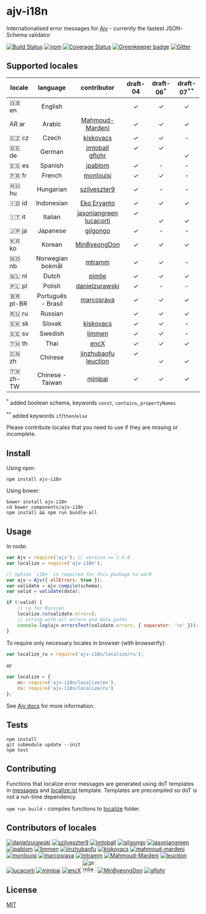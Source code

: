 # ajv-i18n

Internationalised error messages for [Ajv](https://github.com/epoberezkin/ajv) - currently the fastest JSON-Schema validator

[![Build Status](https://travis-ci.org/epoberezkin/ajv-i18n.svg?branch=master)](https://travis-ci.org/epoberezkin/ajv-i18n)
[![npm](https://img.shields.io/npm/v/ajv-i18n.svg)](https://www.npmjs.com/package/ajv-i18n)
[![Coverage Status](https://coveralls.io/repos/github/epoberezkin/ajv-i18n/badge.svg?branch=master)](https://coveralls.io/github/epoberezkin/ajv-i18n?branch=master)
[![Greenkeeper badge](https://badges.greenkeeper.io/epoberezkin/ajv-i18n.svg)](https://greenkeeper.io/)
[![Gitter](https://img.shields.io/gitter/room/ajv-validator/ajv.svg)](https://gitter.im/ajv-validator/ajv)


## Supported locales

|locale|language |contributor|draft-04|draft-06<sup>\*</sup>|draft-07<sup>\*\*</sup>|
|------|:-------:|:---------:|:------:|:------:|:------:|
|🇬🇧 en|English  | |✓|✓|✓|
|AR ar|Arabic   |[Mahmoud-Mardeni](https://github.com/Mahmoud-Mardeni)|✓|✓|✓|
|🇨🇿 cz|Czech    |[kiskovacs](https://github.com/kiskovacs)|✓|✓|-|
|🇩🇪 de|German   |[jmtoball](https://github.com/jmtoball)<br>[gflohr](https://github.com/gflohr)|✓<br>&nbsp;|✓<br>&nbsp;|<br>✓|
|🇪🇸 es|Spanish  |[jpablom](https://github.com/jpablom)|✓|-|-|
|🇫🇷 fr|French   |[monlouisj](https://github.com/monlouisj)|✓|✓|-|
|🇭🇺 hu|Hungarian|[szilveszter9](https://github.com/szilveszter9)|✓|-|-|
|🇮🇩 id|Indonesian|[Eko Eryanto](https://github.com/ekoeryanto)|✓|✓|✓|
|🇮🇹 it|Italian  |[jasoniangreen](https://github.com/jasoniangreen)<br>[lucacorti](https://github.com/lucacorti)|✓<br>&nbsp;|<br>✓|<br>✓|
|🇯🇵 ja|Japanese |[gilgongo](https://github.com/gilgongo)|✓|-|-|
|🇰🇷 ko|Korean |[MinByeongDon](https://github.com/MinByeongDon)|✓|✓|✓|
|🇳🇴 nb|Norwegian bokmål|[mtramm](https://github.com/mtramm)|✓|✓|-|
|🇳🇱 nl|Dutch    |[pimlie](https://github.com/pimlie)|✓|✓|✓|
|🇵🇱 pl|Polish   |[danielzurawski](https://github.com/danielzurawski)|✓|-|-|
|🇧🇷 pt-BR|Português - Brasil|[marcosrava](https://github.com/marcosrava)|✓|✓|✓|
|🇷🇺 ru|Russian  | |✓|✓|✓|
|🇸🇰 sk|Slovak   |[kiskovacs](https://github.com/kiskovacs)|✓|✓|-|
|🇸🇪 sv|Swedish  |[limmen](https://github.com/Limmen)|✓|✓|-|
|🇹🇭 th|Thai     |[encX](https://github.com/encX)|✓|✓|✓|
|🇨🇳 zh|Chinese  |[jinzhubaofu](https://github.com/jinzhubaofu)<br>[leuction](https://github.com/leuction)|✓<br>&nbsp;|<br>✓|<br>✓|
|🇹🇼 zh-TW|Chinese - Taiwan|[minipai](https://github.com/minipai)|✓|✓|✓|


<sup>\*</sup> added boolean schema, keywords `const`, `contains`, `propertyNames`

<sup>\*\*</sup> added keywords `if`/`then`/`else`

Please contribute locales that you need to use if they are missing or incomplete.


## Install

Using npm:

```
npm install ajv-i18n
```

Using bower:

```
bower install ajv-i18n
cd bower_components/ajv-i18n
npm install && npm run bundle-all
```

## Usage

In node:

```javascript
var Ajv = require('ajv'); // version >= 2.0.0
var localize = require('ajv-i18n');

// option `i18n` is required for this package to work
var ajv = Ajv({ allErrors: true });
var validate = ajv.compile(schema);
var valid = validate(data);

if (!valid) {
    // ru for Russian
    localize.ru(validate.errors);
    // string with all errors and data paths
    console.log(ajv.errorsText(validate.errors, { separator: '\n' }));
}
```

To require only necessary locales in browser (with browserify):

```javascript
var localize_ru = require('ajv-i18n/localize/ru');
```

or

```javascript
var localize = {
    en: require('ajv-i18n/localize/en'),
    ru: require('ajv-i18n/localize/ru')
};
```

See [Ajv docs](https://github.com/epoberezkin/ajv) for more information.


## Tests

```
npm install
git submodule update --init
npm test
```


## Contributing

Functions that localize error messages are generated using doT templates in [messages](https://github.com/epoberezkin/ajv-i18n/tree/master/messages/index.js) and [localize.jst](https://github.com/epoberezkin/ajv-i18n/tree/master/localize/localize.jst) template. Templates are precompiled so doT is not a run-time dependency.

`npm run build` - compiles functions to [localize](https://github.com/epoberezkin/ajv/tree/master/localize) folder.


## Contributors of locales

[![danielzurawski](https://avatars3.githubusercontent.com/u/1625711?v=3&s=36)](https://github.com/danielzurawski "danielzurawski")
[![szilveszter9](https://avatars0.githubusercontent.com/u/7540866?v=3&s=36)](https://github.com/szilveszter9 "szilveszter9")
[![jmtoball](https://avatars0.githubusercontent.com/u/219950?v=3&s=36)](https://github.com/jmtoball "jmtoball")
[![gilgongo](https://avatars2.githubusercontent.com/u/4561747?v=3&s=36)](https://github.com/gilgongo "gilgongo")
[![jasoniangreen](https://avatars3.githubusercontent.com/u/3481367?v=3&s=36)](https://github.com/jasoniangreen "jasoniangreen")
[![jpablom](https://avatars0.githubusercontent.com/u/3935083?v=3&s=36)](https://github.com/jpablom "jpablom")
[![limmen](https://avatars2.githubusercontent.com/u/8254791?v=3&s=36)](https://github.com/Limmen "Limmen")
[![jinzhubaofu](https://avatars2.githubusercontent.com/u/811195?v=3&s=36)](https://github.com/jinzhubaofu "jinzhubaofu")
[![kiskovacs](https://avatars1.githubusercontent.com/u/2733311?v=3&s=36)](https://github.com/kiskovacs "kiskovacs")
[![mahmoud-mardeni](https://avatars2.githubusercontent.com/u/19661270?s=36&v=3)](https://github.com/Mahmoud-Mardeni "mahmoud-mardeni")
[![monlouisj](https://avatars0.githubusercontent.com/u/5998380?v=3&s=36)](https://github.com/monlouisj "monlouisj")
[![marcosrava](https://avatars2.githubusercontent.com/u/243790?v=3&s=36)](https://github.com/marcosrava "marcosrava")
[![mtramm](https://avatars3.githubusercontent.com/u/3519541?v=3&s=36)](https://github.com/mtramm "mtramm")
[![Mahmoud-Mardeni](https://avatars3.githubusercontent.com/u/19661270?v=3&s=36)](https://github.com/Mahmoud-Mardeni "Mahmoud-Mardeni")
[![leuction](https://avatars3.githubusercontent.com/u/8056270?v=3&s=36)](https://github.com/leuction "leuction")
[![lucacorti](https://avatars2.githubusercontent.com/u/1076999?v=3&s=36)](https://github.com/lucacorti "lucacorti")
[![minipai](https://avatars2.githubusercontent.com/u/239570?s=36&v=4)](https://github.com/minipai "minipai")
[![encX](https://avatars3.githubusercontent.com/u/5965883?v=3&s=36)](https://github.com/encX "encX")
[<img src="https://avatars3.githubusercontent.com/u/1067403?s=36&v=4" alt="pimlie" width="36px"/>](https://github.com/pimlie "pimlie")
[![MinByeongDon](https://avatars2.githubusercontent.com/u/6141807?s=36&v=4)](https://github.com/MinByeongDon "MinByeongDon")
[![gflohr](https://avatars0.githubusercontent.com/u/7126580?s=36&v=4)](https://github.com/gflohr "gflohr")


## License

[MIT](https://github.com/epoberezkin/ajv-i18n/blob/master/LICENSE)
